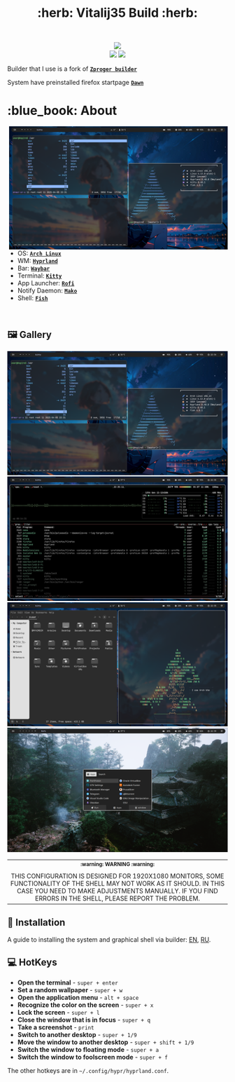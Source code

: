 <h1 align="center"> :herb: Vitalij35 Build :herb: </h1>

<!-- BADGES -->
</br>

<p align="center">
  <img src="https://img.shields.io/github/issues/Vitalij35/Hyprland_dots?style=for-the-badge">
  </br>
  <img src="https://img.shields.io/github/languages/count/Vitalij35/Hyprland_dots?style=for-the-badge">
  <img src="https://img.shields.io/github/repo-size/Vitalij35/Hyprland_dots?style=for-the-badge">
  </br>
</p>

<!-- INFORMATION -->
Builder that I use is a fork of [**`Zproger builder`**](https://github.com/Zproger/bspwm-dotfiles)

System have preinstalled firefox startpage [**`Dawn`**](https://github.com/TheMY3/dawn-startpage)
<h1 align="left"> :blue_book: About</h1> 

<img src="demonstration/1.png" alt="rice" align="right" width="500px">

</br>

 - OS: [**`Arch Linux`**](https://archlinux.org/)
 - WM: [**`Hyprland`**](https://hyprland.org/)
 - Bar: [**`Waybar`**](https://github.com/Alexays/Waybar)
 - Terminal: [**`Kitty`**](https://github.com/kovidgoyal/kitty)
 - App Launcher: [**`Rofi`**](https://github.com/davatorium/rofi)
 - Notify Daemon: [**`Mako`**](https://github.com/emersion/mako)
 - Shell: [**`Fish`**](https://github.com/fish-shell/fish-shell)

</br>


<!-- IMAGES -->
## 🖼️ Gallery
![gallery](demonstration/1.png)
![gallery](demonstration/2.png)
![gallery](demonstration/3.png)
![gallery](demonstration/4.png)

<table align="center">
   <tr>
      <th align="center">
         <sup>:warning: WARNING :warning:</sup>
      </th>
   </tr>
   <tr>
      <td align="center">
        THIS CONFIGURATION IS DESIGNED FOR 1920X1080 MONITORS,
        SOME FUNCTIONALITY OF THE SHELL MAY NOT WORK AS IT SHOULD.
        IN THIS CASE YOU NEED TO MAKE ADJUSTMENTS MANUALLY.
        IF YOU FIND ERRORS IN THE SHELL, PLEASE REPORT THE PROBLEM.
   </tr>
   </table>


<!-- INSTALLATION -->
## :blue_book: Installation
A guide to installing the system and graphical shell via builder: [EN](Docs/01_installing_arch_linux_with_hyprland_english.md), [RU](Docs/00_installing_arch_linux_with_hyprland_russian.md). 


<!-- HOTKEYS -->
## 💻 HotKeys
* **Open the terminal** - `super + enter`
* **Set a random wallpaper** - `super + w`
* **Open the application menu** - `alt + space`
* **Recognize the color on the screen** - `super + x`
* **Lock the screen** - `super + l`
* **Close the window that is in focus** - `super + q`
* **Take a screenshot** - `print`
* **Switch to another desktop** - `super + 1/9`
* **Move the window to another desktop** - `super + shift + 1/9`
* **Switch the window to floating mode** - `super + a`
* **Switch the window to foolscreen mode** - `super + f`

The other hotkeys are in `~/.config/hypr/hyprland.conf`.
